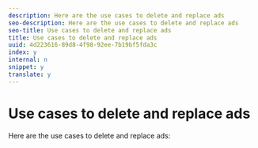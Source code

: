 ```yaml
---
description: Here are the use cases to delete and replace ads 
seo-description: Here are the use cases to delete and replace ads 
seo-title: Use cases to delete and replace ads
title: Use cases to delete and replace ads
uuid: 4d223616-89d8-4f98-92ee-7b19bf5fda3c
index: y
internal: n
snippet: y
translate: y
---
```


# Use cases to delete and replace ads

Here are the use cases to delete and replace ads:

